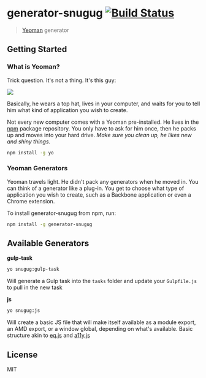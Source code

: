 # generator-snugug [![Build Status](https://secure.travis-ci.org/Snugug/generator-snugug.png?branch=master)](https://travis-ci.org/Snugug/generator-snugug)

> [Yeoman](http://yeoman.io) generator


## Getting Started

### What is Yeoman?

Trick question. It's not a thing. It's this guy:

![](http://i.imgur.com/JHaAlBJ.png)

Basically, he wears a top hat, lives in your computer, and waits for you to tell him what kind of application you wish to create.

Not every new computer comes with a Yeoman pre-installed. He lives in the [npm](https://npmjs.org) package repository. You only have to ask for him once, then he packs up and moves into your hard drive. *Make sure you clean up, he likes new and shiny things.*

```bash
npm install -g yo
```

### Yeoman Generators

Yeoman travels light. He didn't pack any generators when he moved in. You can think of a generator like a plug-in. You get to choose what type of application you wish to create, such as a Backbone application or even a Chrome extension.

To install generator-snugug from npm, run:

```bash
npm install -g generator-snugug
```

## Available Generators

**gulp-task**

```bash
yo snugug:gulp-task
```

Will generate a Gulp task into the `tasks` folder and update your `Gulpfile.js` to pull in the new task

**js**

```bash
yo snugug:js
```

Will create a basic JS file that will make itself available as a module export, an AMD export, or a window global, depending on what's available. Basic structure akin to [eq.js](https://github.com/snugug/eq.js) and [a11y.js](https://github.com/IBM-Watson/a11y.js)

## License

MIT
